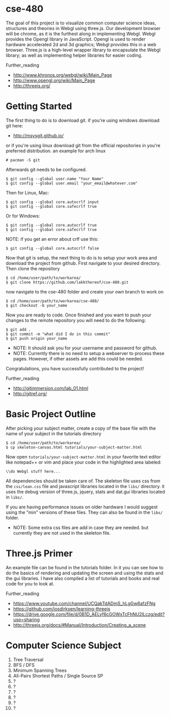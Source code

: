 cse-480
=======

The goal of this project is to visualize common computer science ideas, structures and theories in Webgl using three.js. Our development browser will be chrome, as it is the furthest along in implementing Webgl. Webgl provides the Opengl library in JavaScript. Opengl is used to render hardware accelerated 2d and 3d graphics; Webgl provides this in a web browser. Three.js is a high-level wrapper library to encapsulate the Webgl library; as well as implementing helper libraries for easier coding.

Further_reading
* http://www.khronos.org/webgl/wiki/Main_Page
* http://www.opengl.org/wiki/Main_Page
* http://threejs.org/

Getting Started
===============
The first thing to do is to download git. if you're using windows download git here:
* http://msysgit.github.io/

or if you're using linux download git from the official repositories in you're preferred distribution.
an example for arch linux
```
# pacman -S git
```
Afterwards git needs to be configured.
```
$ git config --global user.name "Your Name"
$ git config --global user.email "your_email@whatever.com"
```
Then for Linux, Mac:
```
$ git config --global core.autocrlf input
$ git config --global core.safecrlf true
```
Or for Windows:
```
$ git config --global core.autocrlf true
$ git config --global core.safecrlf true
```
NOTE: if you get an error about crlf use this:
```
$ git config --global core.autocrlf false
```

Now that git is setup, the next thing to do is to setup your work area and download the project from github. First navigate to your desired directory. Then clone the repository
```
$ cd /home/user/path/to/workarea/
$ git clone https://github.com/lakkthereof/cse-480.git
```

now navigate to the cse-480 folder and create your own branch to work on
```
$ cd /home/user/path/to/workarea/cse-480/
$ git checkout -b your_name
```
Now you are ready to code. Once finished and you want to push your changes to the remote repository you will need to do the following:
```
$ git add .
$ git commit -m "what did I do in this commit"
$ git push origin your_name
```
* NOTE: It should ask you for your username and password for github.
* NOTE: Currently there is no need to setup a webserver to process these pages. However, if other assets are add this could be needed. 

Congratulations, you have successfully contributed to the project!

Further_reading
* http://gitimmersion.com/lab_01.html
* http://gitref.org/

Basic Project Outline
=====================
After picking your subject matter, create a copy of the base file with the name of your subject in the tutorials directory 
```
$ cd /home/user/path/to/workarea/
$ cp skeleton-canvas.html tutorials/your-subject-matter.html
```
Now open ```tutorials/your-subject-matter.html``` in your favorite text editor like notepad++ or vim and place your code in the highlighted area labeled: 
```
\\do Webgl stuff here...
```
All dependencies should be taken care of. The skeleton file uses css from the ```css/lean.css``` file and javascript libraries located in the ```libs/``` directory. it uses the debug version of three.js, jquery, stats and dat.gui libraries located in ```libs/```. 

If you are having performance issues on older hardware I would suggest using the "min" versions of these files. They can also be found in the ```libs/``` folder. 

* NOTE: Some extra css files are add in case they are needed. but currently they are not used in the skeleton file.

Three.js Primer
===============
An example file can be found in the tutorials folder. In it you can see how to do the basics of rendering and updating the screen and using the stats and the gui libraries. I have also compiled a list of tutorials and books and real code for you to look at.

Further_reading
* https://www.youtube.com/channel/UCQakTdADmS_hLgGw6afzFNg
* https://github.com/josdirksen/learning-threejs
* https://drive.google.com/file/d/0B1D_AELyf6cGOWxTcFhNU2lLczg/edit?usp=sharing
* http://threejs.org/docs/#Manual/Introduction/Creating_a_scene

Computer Science Subject
========================
1. Tree Traversal 
2. BFS / DFS
3. Minimum Spanning Trees
4. All-Pairs Shortest Paths / Single Source SP
5. ?
6. ?
7. ?
8. ?
9. ?
10. ?

